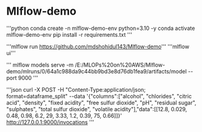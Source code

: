 # Mlflow-demo


'''python 
conda create -n mlflow-demo-env python=3.10 -y
conda activate mlflow-demo-env
pip install -r requirements.txt
'''

'''mlflow run https://github.com/mdshohidul143/Mlflow-demo'''
'''mlflow ui'''

'''
mlflow models serve -m /E:/MLOPs%20on%20AWS/Mlflow-demo/mlruns/0/64a1c988da9c44bb9bd3e8d76db1fea9/artifacts/model --port 9000
'''

'''json
curl -X POST -H "Content-Type:application/json; format=dataframe_split" --data '{"columns":["alcohol", "chlorides", "citric acid", "density", "fixed acidity", "free sulfur dioxide", "pH", "residual sugar", "sulphates", "total sulfur dioxide", "volatile acidity"],"data":[[12.8, 0.029, 0.48, 0.98, 6.2, 29, 3.33, 1.2, 0.39, 75, 0.66]]}' http://127.0.0.1:9000/invocations
''' 